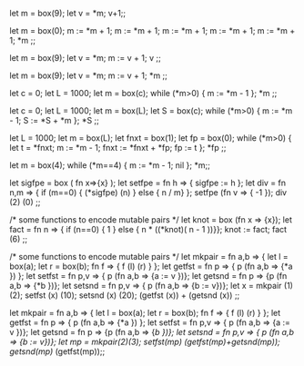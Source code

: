 let m = box(9);
let v = *m;
v+1;;

let m = box(0);
m := *m + 1;
m := *m + 1;
m := *m + 1;
m := *m + 1;
m := *m + 1;
*m
;;

let m = box(9);
let v = *m;
m := v + 1;
v
;;

let m = box(9);
let v = *m;
m := v + 1;
*m
;;

let c = 0;
let L = 1000;
let m = box(c);
while (*m>0) {
    m := *m - 1
};
*m
;;

let c = 0;
let L = 1000;
let m = box(L);
let S = box(c);
while (*m>0) {
    m := *m - 1;
    S := *S + *m
};
*S
;;

let L = 1000;
let m = box(L);
let fnxt = box(1);
let fp = box(0);
while (*m>0) {
    let t = *fnxt;
    m := *m - 1;
    fnxt := *fnxt + *fp;
    fp := t
};
*fp
;;

let m = box(4);
while (*m==4) {
    m := *m - 1;
    nil
};
*m;;


let sigfpe = box ( fn x=>{x} );
let setfpe = fn h => { sigfpe := h };
let div = fn n,m => {
      if (m==0) { (*sigfpe) (n) }
        else { n / m}
};
setfpe (fn v => { -1 });
div (2) (0)
;;

/* some functions to encode mutable pairs */
let knot = box (fn x => {x});
let fact = fn n => {
      if (n==0) { 1 }
        else { n * ((*knot)( n - 1 ))}};
knot := fact;
fact (6)
;;

/* some functions to encode mutable pairs */
let mkpair =
    fn a,b => { 
        let l = box(a);
        let r = box(b);
        fn f => { f (l) (r) }
};
let getfst = fn p => { p (fn a,b => {*a }) };
let setfst = fn p,v => { p (fn a,b => {a := v })};
let getsnd = fn p => {p (fn a,b => {*b })};
let setsnd = fn p,v => { p (fn a,b => {b := v})};
let x = mkpair (1) (2);
setfst (x) (10);
setsnd (x) (20);
(getfst (x)) + (getsnd (x))
;;

let mkpair =
    fn a,b => { 
        let l = box(a);
        let r = box(b);
        fn f => { f (l) (r) }
};
let getfst = fn p => { p (fn a,b => {*a }) };
let setfst = fn p,v => { p (fn a,b => {a := v })};
let getsnd = fn p => {p (fn a,b => {*b })};
let setsnd = fn p,v => { p (fn a,b => {b := v})};
let mp = mkpair(2)(3);
setfst(mp) (getfst(mp)+getsnd(mp));
getsnd(mp)* (getfst(mp));;

